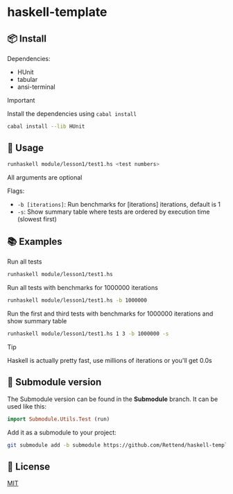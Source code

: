 # haskell-template

## 📦 Install

Dependencies:

- HUnit
- tabular
- ansi-terminal

> [!IMPORTANT]  
> Install the dependencies using `cabal install`

```bash
cabal install --lib HUnit
```

## 📖 Usage

```bash
runhaskell module/lesson1/test1.hs <test numbers>
```

All arguments are optional

Flags:

- `-b [iterations]`: Run benchmarks for [iterations] iterations, default is 1
- `-s`: Show summary table where tests are ordered by execution time (slowest first)

## 📚 Examples

Run all tests

```bash
runhaskell module/lesson1/test1.hs
```

Run all tests with benchmarks for 1000000 iterations

```bash
runhaskell module/lesson1/test1.hs -b 1000000
```

Run the first and third tests with benchmarks for 1000000 iterations and show summary table

```bash
runhaskell module/lesson1/test1.hs 1 3 -b 1000000 -s
```

> [!TIP]
> Haskell is actually pretty fast, use millions of iterations or you'll get 0.0s

## 📁 Submodule version

The Submodule version can be found in the **Submodule** branch.
It can be used like this:

```hs
import Submodule.Utils.Test (run)
```

Add it as a submodule to your project:

```bash
git submodule add -b submodule https://github.com/Rettend/haskell-template.git submodule
```

## 📜 License

[MIT](LICENSE)
